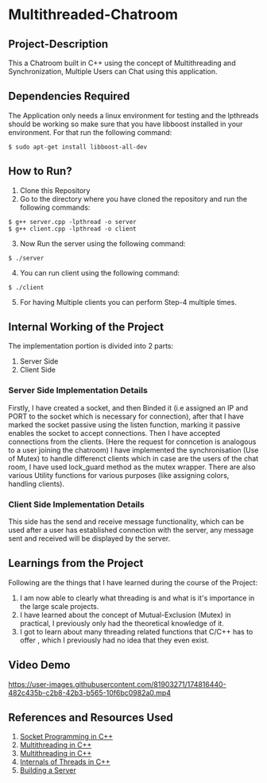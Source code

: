 # Multithreaded-Chatroom

## Project-Description

This a Chatroom built in C++ using the concept of Multithreading and Synchronization, Multiple Users can Chat using this application.

## Dependencies Required
The Application only needs a linux environment for testing and the lpthreads should be working so make sure that you have libboost installed in your environment.
For that run the following command:
```
$ sudo apt-get install libboost-all-dev
```

## How to Run?
1. Clone this Repository
2. Go to the directory where you have cloned the repository and run the following commands:
```
$ g++ server.cpp -lpthread -o server
$ g++ client.cpp -lpthread -o client
```
3. Now Run the server using the following command:
```
$ ./server
```
4. You can run client using the following command:
```
$ ./client
```
5. For having Multiple clients you can perform Step-4 multiple times.
## Internal Working of the Project
The implementation portion is divided into 2 parts:
1. Server Side
2. Client Side

### Server Side Implementation Details
Firstly, I have created a socket, and then Binded it (i.e assigned an IP and PORT to the socket which is necessary for connection), after that I have marked the 
socket passive using the listen function, marking it passive enables the socket to accept connections. Then I have accepted connections from the clients.
(Here the request for conncetion is analogous to a user joining the chatroom) 
I have implemented the synchronisation (Use of Mutex) to handle differenct clients which in case are the users of the chat room, I have used lock_guard method as
the mutex wrapper. There are also various Utility functions for various purposes (like assigning colors, handling clients).

### Client Side Implementation Details
This side has the send and receive message functionality, which can be used after a user has established connection with the server, any message sent and received will be displayed by the server.

## Learnings from the Project
Following are the things that I have learned during the course of the Project:
1. I am now able to clearly what threading is and what is it's importance in the large scale projects.
2. I have learned about the concept of Mutual-Exclusion (Mutex) in practical, I previously only had the theoretical knowledge of it.
3. I got to learn about many threading related functions that C/C++ has to offer , which I previously had no idea that they even exist.

## Video Demo


https://user-images.githubusercontent.com/81903271/174816440-482c435b-c2b8-42b3-b565-10f6bc0982a0.mp4


## References and Resources Used
1. [Socket Programming in C++](https://www.geeksforgeeks.org/socket-programming-cc/)
2. [Multithreading in C++](https://www.geeksforgeeks.org/multithreading-in-cpp/)
3. [Multithreading in C++](https://www.tutorialspoint.com/cplusplus/cpp_multithreading.html)
4. [Internals of Threads in C++](https://cplusplus.com/reference/thread/thread/)
5. [Building a Server](https://ncona.com/2019/04/building-a-simple-server-with-cpp/)
